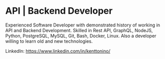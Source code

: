 # API | Backend Developer
Experienced Software Developer with demonstrated history of working in API and Backend Development. Skilled in Rest API, GraphQL, NodeJS, Python, PostgreSQL, MySQL, Git, Bash, Docker, Linux. Also a developer willing to learn old and new technologies.

LinkedIn: https://www.linkedin.com/in/kenttonino/
